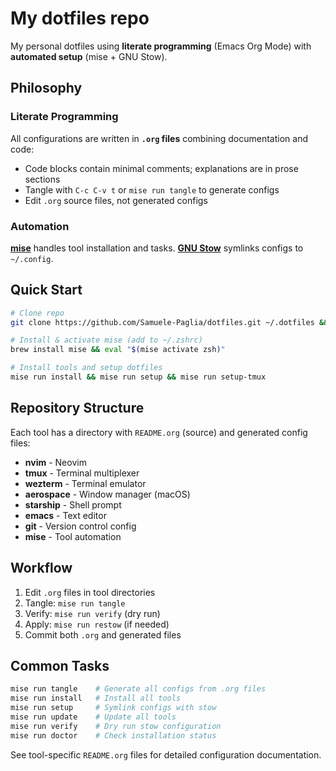 # My dotfiles repo

My personal dotfiles using **literate programming** (Emacs Org Mode) with **automated setup** (mise + GNU Stow).

## Philosophy

### Literate Programming
All configurations are written in **`.org` files** combining documentation and code:
- Code blocks contain minimal comments; explanations are in prose sections
- Tangle with `C-c C-v t` or `mise run tangle` to generate configs
- Edit `.org` source files, not generated configs

### Automation
**[mise](https://mise.jdx.dev/)** handles tool installation and tasks. **[GNU Stow](https://www.gnu.org/software/stow/)** symlinks configs to `~/.config`.

## Quick Start

```bash
# Clone repo
git clone https://github.com/Samuele-Paglia/dotfiles.git ~/.dotfiles && cd ~/.dotfiles

# Install & activate mise (add to ~/.zshrc)
brew install mise && eval "$(mise activate zsh)"

# Install tools and setup dotfiles
mise run install && mise run setup && mise run setup-tmux
```

## Repository Structure

Each tool has a directory with `README.org` (source) and generated config files:

- **nvim** - Neovim
- **tmux** - Terminal multiplexer
- **wezterm** - Terminal emulator
- **aerospace** - Window manager (macOS)
- **starship** - Shell prompt
- **emacs** - Text editor
- **git** - Version control config
- **mise** - Tool automation

## Workflow

1. Edit `.org` files in tool directories
2. Tangle: `mise run tangle`
3. Verify: `mise run verify` (dry run)
4. Apply: `mise run restow` (if needed)
5. Commit both `.org` and generated files

## Common Tasks

```bash
mise run tangle    # Generate all configs from .org files
mise run install   # Install all tools
mise run setup     # Symlink configs with stow
mise run update    # Update all tools
mise run verify    # Dry run stow configuration
mise run doctor    # Check installation status
```

See tool-specific `README.org` files for detailed configuration documentation.
